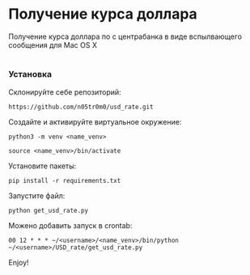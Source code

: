 # Получение курса доллара

Получение курса доллара по с центрабанка в виде вспылвающего сообщения для Mac OS X

#

### Установка

Склонируйте себе репозиторий: 

`https://github.com/n05tr0m0/usd_rate.git`

Создайте и активируйте виртуальное окружение:

`python3 -m venv <name_venv>`

`source <name_venv>/bin/activate`

Установите пакеты:

`pip install -r requirements.txt`

Запустите файл:

`python get_usd_rate.py`

Можено добавить запуск в crontab:

`00 12 * * * ~/<username>/<name_venv>/bin/python  ~/<username>/USD_rate/get_usd_rate.py`


Enjoy!
